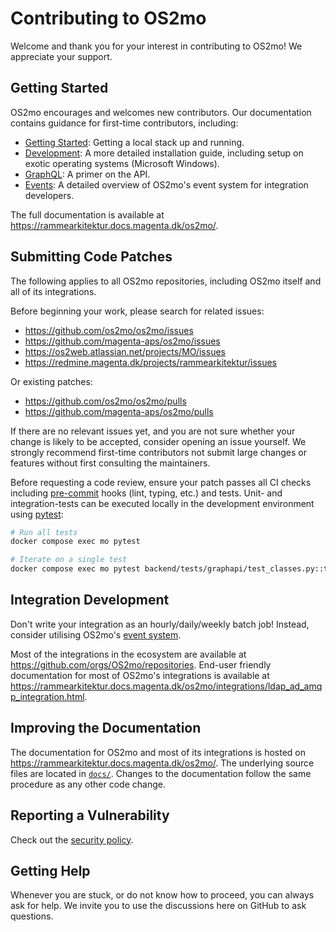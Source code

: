 # Contributing to OS2mo

Welcome and thank you for your interest in contributing to OS2mo! We appreciate
your support.

## Getting Started

OS2mo encourages and welcomes new contributors. Our documentation contains
guidance for first-time contributors, including:

- [Getting Started](README.md#getting-started): Getting a local stack up and
  running.
- [Development](https://rammearkitektur.docs.magenta.dk/os2mo/tech-docs/development.html):
  A more detailed installation guide, including setup on exotic operating
  systems (Microsoft Windows).
- [GraphQL](README.md#graphql): A primer on the API.
- [Events](https://rammearkitektur.docs.magenta.dk/os2mo/tech-docs/events.html):
  A detailed overview of OS2mo's event system for integration developers.

The full documentation is available at <https://rammearkitektur.docs.magenta.dk/os2mo/>.

## Submitting Code Patches

The following applies to all OS2mo repositories, including OS2mo itself and all
of its integrations.

Before beginning your work, please search for related issues:

- <https://github.com/os2mo/os2mo/issues>
- <https://github.com/magenta-aps/os2mo/issues>
- <https://os2web.atlassian.net/projects/MO/issues>
- <https://redmine.magenta.dk/projects/rammearkitektur/issues>

Or existing patches:

- <https://github.com/os2mo/os2mo/pulls>
- <https://github.com/magenta-aps/os2mo/pulls>

If there are no relevant issues yet, and you are not sure whether your change
is likely to be accepted, consider opening an issue yourself. We strongly
recommend first-time contributors not submit large changes or features without
first consulting the maintainers.

Before requesting a code review, ensure your patch passes all CI checks
including [pre-commit](https://github.com/pre-commit/pre-commit) hooks (lint,
typing, etc.) and tests. Unit- and integration-tests can be executed locally in
the development environment using [pytest](https://docs.pytest.org):

```sh
# Run all tests
docker compose exec mo pytest

# Iterate on a single test
docker compose exec mo pytest backend/tests/graphapi/test_classes.py::test_integration_names_filter
```

## Integration Development

Don't write your integration as an hourly/daily/weekly batch job! Instead,
consider utilising OS2mo's [event
system](https://rammearkitektur.docs.magenta.dk/os2mo/tech-docs/events.html).

Most of the integrations in the ecosystem are available at
<https://github.com/orgs/OS2mo/repositories>. End-user friendly documentation
for most of OS2mo's integrations is available at
<https://rammearkitektur.docs.magenta.dk/os2mo/integrations/ldap_ad_amqp_integration.html>.

## Improving the Documentation

The documentation for OS2mo and most of its integrations is hosted on
<https://rammearkitektur.docs.magenta.dk/os2mo/>. The underlying source files
are located in [`docs/`](docs/). Changes to the documentation follow the same
procedure as any other code change.

## Reporting a Vulnerability

Check out the [security policy](SECURITY.md).

## Getting Help

Whenever you are stuck, or do not know how to proceed, you can always ask for
help. We invite you to use the discussions here on GitHub to ask questions.
